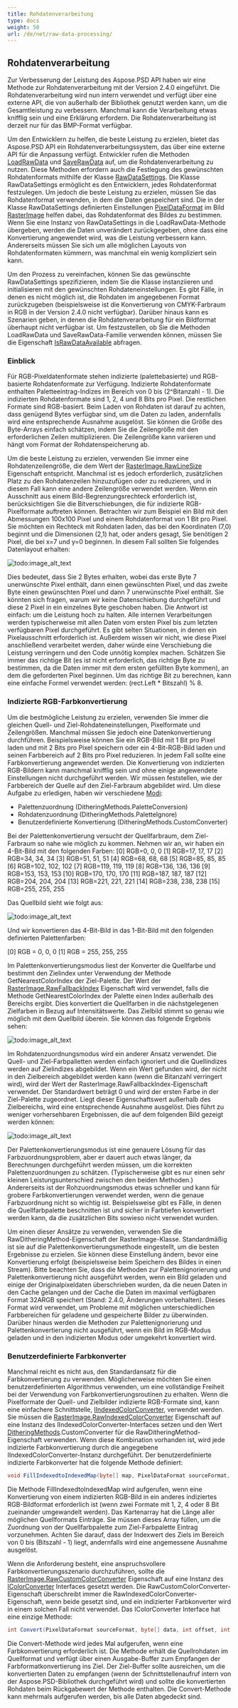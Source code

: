 ```yaml
---
title: Rohdatenverarbeitung
type: docs
weight: 50
url: /de/net/raw-data-processing/
---
```


## **Rohdatenverarbeitung**
Zur Verbesserung der Leistung des Aspose.PSD API haben wir eine Methode zur Rohdatenverarbeitung mit der Version 2.4.0 eingeführt. Die Rohdatenverarbeitung wird nun intern verwendet und verfügt über eine externe API, die von außerhalb der Bibliothek genutzt werden kann, um die Gesamtleistung zu verbessern. Manchmal kann die Verarbeitung etwas knifflig sein und eine Erklärung erfordern. Die Rohdatenverarbeitung ist derzeit nur für das BMP-Format verfügbar.

Um den Entwicklern zu helfen, die beste Leistung zu erzielen, bietet das Aspose.PSD API ein Rohdatenverarbeitungssystem, das über eine externe API für die Anpassung verfügt. Entwickler rufen die Methoden [LoadRawData](https://reference.aspose.com/psd/net/aspose.psd/rasterimage/methods/loadrawdata/index) und [SaveRawData](https://reference.aspose.com/psd/net/aspose.psd/rasterimage/methods/saverawdata) auf, um die Rohdatenverarbeitung zu nutzen. Diese Methoden erfordern auch die Festlegung des gewünschten Rohdatenformats mithilfe der Klasse [RawDataSettings](https://reference.aspose.com/psd/net/aspose.psd/rawdatasettings). Die Klasse RawDataSettings ermöglicht es den Entwicklern, jedes Rohdatenformat festzulegen. Um jedoch die beste Leistung zu erzielen, müssen Sie das Rohdatenformat verwenden, in dem die Daten gespeichert sind. Die in der Klasse RawDataSettings definierten Einstellungen [PixelDataFormat](https://reference.aspose.com/psd/net/aspose.psd/rawdatasettings/properties/pixeldataformat) im Bild [RasterImage](https://reference.aspose.com/psd/net/aspose.psd/rasterimage) helfen dabei, das Rohdatenformat des Bildes zu bestimmen. Wenn Sie eine Instanz von RawDataSettings in die LoadRawData-Methode übergeben, werden die Daten unverändert zurückgegeben, ohne dass eine Konvertierung angewendet wird, was die Leistung verbessern kann. Andererseits müssen Sie sich um alle möglichen Layouts von Rohdatenformaten kümmern, was manchmal ein wenig kompliziert sein kann.

Um den Prozess zu vereinfachen, können Sie das gewünschte RawDataSettings spezifizieren, indem Sie die Klasse instanziieren und initialisieren mit den gewünschten Rohdateneinstellungen. Es gibt Fälle, in denen es nicht möglich ist, die Rohdaten im angegebenen Format zurückzugeben (beispielsweise ist die Konvertierung von CMYK-Farbraum in RGB in der Version 2.4.0 nicht verfügbar). Darüber hinaus kann es Szenarien geben, in denen die Rohdatenverarbeitung für ein Bildformat überhaupt nicht verfügbar ist. Um festzustellen, ob Sie die Methoden LoadRawData und SaveRawData-Familie verwenden können, müssen Sie die Eigenschaft [IsRawDataAvailable](https://reference.aspose.com/psd/net/aspose.psd/rasterimage/properties/israwdataavailable) abfragen.

### **Einblick**
Für RGB-Pixeldatenformate stehen indizierte (palettebasierte) und RGB-basierte Rohdatenformate zur Verfügung. Indizierte Rohdatenformate enthalten Paletteeintrag-Indizes im Bereich von 0 bis (2^Bitanzahl - 1). Die indizierten Rohdatenformate sind 1, 2, 4 und 8 Bits pro Pixel. Die restlichen Formate sind RGB-basiert. Beim Laden von Rohdaten ist darauf zu achten, dass genügend Bytes verfügbar sind, um die Daten zu laden, andernfalls wird eine entsprechende Ausnahme ausgelöst. Sie können die Größe des Byte-Arrays einfach schätzen, indem Sie die Zeilengröße mit den erforderlichen Zeilen multiplizieren. Die Zeilengröße kann variieren und hängt vom Format der Rohdatenspeicherung ab.

Um die beste Leistung zu erzielen, verwenden Sie immer eine Rohdatenzeilengröße, die dem Wert der [RasterImage.RawLineSize](https://reference.aspose.com/psd/net/aspose.psd/rasterimage/properties/rawlinesize) Eigenschaft entspricht. Manchmal ist es jedoch erforderlich, zusätzlichen Platz zu den Rohdatenzeilen hinzuzufügen oder zu reduzieren, und in diesem Fall kann eine andere Zeilengröße verwendet werden. Wenn ein Ausschnitt aus einem Bild-Begrenzungsrechteck erforderlich ist, berücksichtigen Sie die Bitverschiebungen, die für indizierte RGB-Pixelformate auftreten können. Betrachten wir zum Beispiel ein Bild mit den Abmessungen 100x100 Pixel und einem Rohdatenformat von 1 Bit pro Pixel. Sie möchten ein Rechteck mit Rohdaten laden, das bei den Koordinaten (7,0) beginnt und die Dimensionen (2,1) hat, oder anders gesagt, Sie benötigen 2 Pixel, die bei x=7 und y=0 beginnen. In diesem Fall sollten Sie folgendes Datenlayout erhalten:

![todo:image_alt_text](raw-data-processing_1.png)

Dies bedeutet, dass Sie 2 Bytes erhalten, wobei das erste Byte 7 unerwünschte Pixel enthält, dann einen gewünschten Pixel, und das zweite Byte einen gewünschten Pixel und dann 7 unerwünschte Pixel enthält. Sie könnten sich fragen, warum wir keine Datenschiebung durchgeführt und diese 2 Pixel in ein einzelnes Byte geschoben haben. Die Antwort ist einfach: um die Leistung hoch zu halten. Alle internen Verarbeitungen werden typischerweise mit allen Daten vom ersten Pixel bis zum letzten verfügbaren Pixel durchgeführt. Es gibt selten Situationen, in denen ein Pixelausschnitt erforderlich ist. Außerdem wissen wir nicht, wie diese Pixel anschließend verarbeitet werden, daher würde eine Verschiebung die Leistung verringern und den Code unnötig komplex machen. Schätzen Sie immer das richtige Bit (es ist nicht erforderlich, das richtige Byte zu bestimmen, da die Daten immer mit dem ersten gefüllten Byte kommen), an dem die geforderten Pixel beginnen. Um das richtige Bit zu berechnen, kann eine einfache Formel verwendet werden: (rect.Left * Bitszahl) % 8.
### **Indizierte RGB-Farbkonvertierung**
Um die bestmögliche Leistung zu erzielen, verwenden Sie immer die gleichen Quell- und Ziel-Rohdateneinstellungen, Pixelformate und Zeilengrößen. Manchmal müssen Sie jedoch eine Datenkonvertierung durchführen. Beispielsweise können Sie ein RGB-Bild mit 1 Bit pro Pixel laden und mit 2 Bits pro Pixel speichern oder ein 4-Bit-RGB-Bild laden und seinen Farbbereich auf 2 Bits pro Pixel reduzieren. In jedem Fall sollte eine Farbkonvertierung angewendet werden. Die Konvertierung von indizierten RGB-Bildern kann manchmal knifflig sein und ohne einige angewendete Einstellungen nicht durchgeführt werden. Wir müssen feststellen, wie der Farbbereich der Quelle auf den Ziel-Farbraum abgebildet wird. Um diese Aufgabe zu erledigen, haben wir verschiedene [Modi](https://reference.aspose.com/psd/net/aspose.psd/ditheringmethods):

- Palettenzuordnung (DitheringMethods.PaletteConversion)
- Rohdatenzuordnung (DitheringMethods.PaletteIgnore)
- Benutzerdefinierte Konvertierung (DitheringMethods.CustomConverter)

Bei der Palettenkonvertierung versucht der Quellfarbraum, dem Ziel-Farbraum so nahe wie möglich zu kommen. Nehmen wir an, wir haben ein 4-Bit-Bild mit den folgenden Farben:
[0] RGB=0, 0, 0
[1] RGB=17, 17, 17
[2] RGB=34, 34, 34
[3] RGB=51, 51, 51
[4] RGB=68, 68, 68
[5] RGB=85, 85, 85
[6] RGB=102, 102, 102
[7] RGB=119, 119, 119
[8] RGB=136, 136, 136
[9] RGB=153, 153, 153
[10] RGB=170, 170, 170
[11] RGB=187, 187, 187
[12] RGB=204, 204, 204
[13] RGB=221, 221, 221
[14] RGB=238, 238, 238
[15] RGB=255, 255, 255

Das Quellbild sieht wie folgt aus:

![todo:image_alt_text](raw-data-processing_2.png)

Und wir konvertieren das 4-Bit-Bild in das 1-Bit-Bild mit den folgenden definierten Palettenfarben:

[0] RGB = 0, 0, 0
[1] RGB = 255, 255, 255

Im Palettenkonvertierungsmodus liest der Konverter die Quellfarbe und bestimmt den Zielindex unter Verwendung der Methode GetNearestColorIndex der Ziel-Palette. Der Wert der [RasterImage.RawFallbackIndex](https://reference.aspose.com/psd/net/aspose.psd/rasterimage/properties/rawfallbackindex) Eigenschaft wird verwendet, falls die Methode GetNearestColorIndex der Palette einen Index außerhalb des Bereichs ergibt. Dies konvertiert die Quellfarben in die nächstgelegenen Zielfarben in Bezug auf Intensitätswerte. Das Zielbild stimmt so genau wie möglich mit dem Quellbild überein. Sie können das folgende Ergebnis sehen:

![todo:image_alt_text](raw-data-processing_3.png)

Im Rohdatenzuordnungsmodus wird ein anderer Ansatz verwendet. Die Quell- und Ziel-Farbpalletten werden einfach ignoriert und die Quellindizes werden auf Zielindizes abgebildet. Wenn ein Wert gefunden wird, der nicht in den Zielbereich abgebildet werden kann (wenn die Bitanzahl verringert wird), wird der Wert der RasterImage.RawFallbackIndex-Eigenschaft verwendet. Der Standardwert beträgt 0 und wird der ersten Farbe in der Ziel-Palette zugeordnet. Liegt dieser Eigenschaftswert außerhalb des Zielbereichs, wird eine entsprechende Ausnahme ausgelöst. Dies führt zu weniger vorhersehbaren Ergebnissen, die auf dem folgenden Bild gezeigt werden können:

![todo:image_alt_text](raw-data-processing_4.png)

Der Palettenkonvertierungsmodus ist eine genauere Lösung für das Farbzuordnungsproblem, aber er dauert auch etwas länger, da Berechnungen durchgeführt werden müssen, um die korrekten Palettenzuordnungen zu schätzen. (Typischerweise gibt es nur einen sehr kleinen Leistungsunterschied zwischen den beiden Methoden.) Andererseits ist der Rohzuordnungsmodus etwas schneller und kann für grobere Farbkonvertierungen verwendet werden, wenn die genaue Farbzuordnung nicht so wichtig ist. Beispielsweise gibt es Fälle, in denen die Quellfarbpalette beschnitten ist und sicher in Farbtiefen konvertiert werden kann, da die zusätzlichen Bits sowieso nicht verwendet wurden.

Um einen dieser Ansätze zu verwenden, verwenden Sie die RawDitheringMethod-Eigenschaft der RasterImage-Klasse. Standardmäßig ist sie auf die Palettenkonvertierungsmethode eingestellt, um die besten Ergebnisse zu erzielen. Sie können diese Einstellung ändern, bevor eine Konvertierung erfolgt (beispielsweise beim Speichern des Bildes in einen Stream). Bitte beachten Sie, dass die Methoden zur Palettenignorierung und Palettenkonvertierung nicht ausgeführt werden, wenn ein Bild geladen und einige der Originalpixeldaten überschrieben wurden, da die neuen Daten in den Cache gelangen und der Cache die Daten im maximal verfügbaren Format 32ARGB speichert (Stand: 2.4.0, Änderungen vorbehalten). Dieses Format wird verwendet, um Probleme mit möglichen unterschiedlichen Farbbereichen für geladene und gespeicherte Bilder zu überwinden. Darüber hinaus werden die Methoden zur Palettenignorierung und Palettenkonvertierung nicht ausgeführt, wenn ein Bild im RGB-Modus geladen und in den indizierten Modus oder umgekehrt konvertiert wird. 
### **Benutzerdefinierte Farbkonverter**
Manchmal reicht es nicht aus, den Standardansatz für die Farbkonvertierung zu verwenden. Möglicherweise möchten Sie einen benutzerdefinierten Algorithmus verwenden, um eine vollständige Freiheit bei der Verwendung von Farbkonvertierungsroutinen zu erhalten. Wenn die Pixelformate der Quell- und Zielbilder indizierte RGB-Formate sind, kann eine einfachere Schnittstelle, [IIndexedColorConverter](https://reference.aspose.com/psd/net/aspose.psd/iindexedcolorconverter), verwendet werden. Sie müssen die [RasterImage.RawIndexedColorConverter](https://reference.aspose.com/psd/net/aspose.psd/rasterimage/properties/rawindexedcolorconverter) Eigenschaft auf eine Instanz des IIndexedColorConverter-Interfaces setzen und den Wert [DitheringMethods](https://reference.aspose.com/psd/net/aspose.psd/ditheringmethods).CustomConverter für die RawDitheringMethod-Eigenschaft verwenden. Wenn diese Kombination vorhanden ist, wird jede indizierte Farbkonvertierung durch die angegebene IIndexedColorConverter-Instanz durchgeführt. Der benutzerdefinierte indizierte Farbkonverter hat die folgende Methode definiert:

```java
void FillIndexedtoIndexedMap(byte[] map, PixelDataFormat sourceFormat, PixelDataFormat destFormat);
```

Die Methode FillIndexedtoIndexedMap wird aufgerufen, wenn eine Konvertierung von einem indizierten RGB-Bild in ein anderes indiziertes RGB-Bildformat erforderlich ist (wenn zwei Formate mit 1, 2, 4 oder 8 Bit zueinander umgewandelt werden). Das Kartenarray hat die Länge aller möglichen Quellformats Einträge. Sie müssen dieses Array füllen, um die Zuordnung von der Quellfarbpalette zum Ziel-Farbpalette Eintrag vorzunehmen. Achten Sie darauf, dass der Indexwert des Ziels im Bereich von 0 bis (Bitszahl - 1) liegt, andernfalls wird eine angemessene Ausnahme ausgelöst.

Wenn die Anforderung besteht, eine anspruchsvollere Farbkonvertierungsszenario durchzuführen, sollte die [RasterImage.RawCustomColorConverter](https://reference.aspose.com/psd/net/aspose.psd/rasterimage/properties/rawcustomcolorconverter) Eigenschaft auf eine Instanz des [IColorConverter](https://reference.aspose.com/psd/net/aspose.psd/icolorconverter) Interfaces gesetzt werden. Die RawCustomColorConverter-Eigenschaft überschreibt immer die RawIndexedColorConverter-Eigenschaft, wenn beide gesetzt sind, und ein indizierter Farbkonverter wird in einem solchen Fall nicht verwendet. Das IColorConverter Interface hat eine einzige Methode:

```java
int Convert(PixelDataFormat sourceFormat, byte[] data, int offset, int bitStart, int samplesCount, int linesCount, PixelDataFormat destFormat, byte[] outputData, int outputOffset);
```

Die Convert-Methode wird jedes Mal aufgerufen, wenn eine Farbkonvertierung erforderlich ist. Die Methode erhält die Quellrohdaten im Quellformat und verfügt über einen Ausgabe-Buffer zum Empfangen der Farbformatkonvertierung ins Ziel. Der Ziel-Buffer sollte ausreichen, um die konvertierten Daten zu empfangen (wenn der Schnittstellenaufruf intern von der Aspose.PSD-Bibliothek durchgeführt wird) und sollte die konvertierten Rohdaten beim Rückgabewert der Methode enthalten. Die Convert-Methode kann mehrmals aufgerufen werden, bis alle Daten abgedeckt sind.